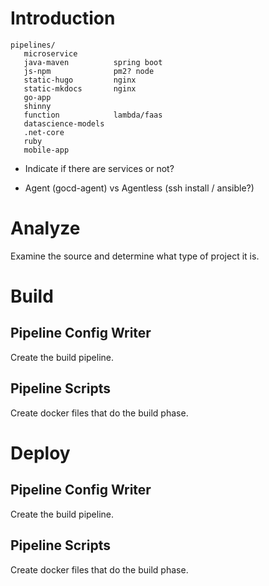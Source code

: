 
# Introduction

````
pipelines/
   microservice
   java-maven          spring boot
   js-npm              pm2? node
   static-hugo         nginx
   static-mkdocs       nginx
   go-app
   shinny
   function            lambda/faas
   datascience-models
   .net-core
   ruby
   mobile-app
````

- Indicate if there are services or not?

- Agent (gocd-agent) vs Agentless (ssh install / ansible?)


# Analyze

Examine the source and determine what type of project it is.

# Build

## Pipeline Config Writer

Create the build pipeline.

## Pipeline Scripts

Create docker files that do the build phase.


# Deploy

## Pipeline Config Writer

Create the build pipeline.

## Pipeline Scripts

Create docker files that do the build phase.




